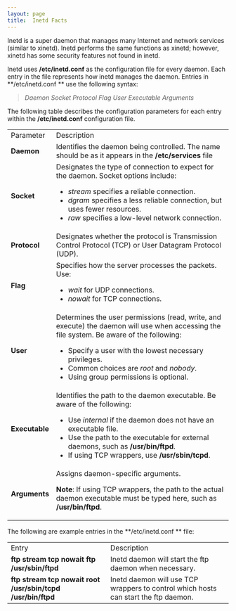 ```yaml
---
layout: page
title:  Inetd Facts
---
```


Inetd is a super daemon that manages many Internet and network services
(similar to xinetd). Inetd performs the same functions as xinetd; however,
xinetd has some security features not found in inetd.

Inetd uses **/etc/inetd.conf** as the configuration file for every daemon.
Each entry in the file represents how inetd manages the daemon. Entries in
**/etc/inetd.conf ** use the following syntax:

> _Daemon    Socket    Protocol    Flag    User    Executable    Arguments_

The following table describes the configuration parameters for each entry
within the **/etc/inetd.conf** configuration file.

<table>

<tr> <td>Parameter</td> <td>Description</td>

</tr>

<tr> <td><b>Daemon</b></td> <td>Identifies the daemon being controlled. The
name should be as it appears in the <b>/etc/services</b> file</td>

</tr>

<tr> <td><b>Socket</b></td> <td>Designates the type of connection to expect
for the daemon. Socket options include:

<ul>

<li><i>stream</i> specifies a reliable connection.

</li>

<li><i>dgram </i>specifies a less reliable connection, but uses fewer
resources.

</li>

<li><i>raw </i>specifies a low-level network connection.

</li>

</ul> </td>

</tr>

<tr> <td><b>Protocol</b></td> <td>Designates whether the protocol is
Transmission Control Protocol (TCP) or User Datagram Protocol (UDP).</td>

</tr>

<tr> <td><b>Flag</b></td> <td>Specifies how the server processes the packets.
Use:

<ul>

<li><i>wait</i> for UDP connections.

</li>

<li><i>nowait</i> for TCP connections.

</li>

</ul> </td>

</tr>

<tr> <td><b>User</b></td> <td>Determines the user permissions (read, write,
and execute) the daemon will use when accessing the file system. Be aware of
the following:

<ul>

<li>Specify a user with the lowest necessary privileges.

</li>

<li>Common choices are <i>root</i> and <i>nobody</i>.

</li>

<li>Using group permissions is optional.

</li>

</ul> </td>

</tr>

<tr> <td><b>Executable</b></td> <td>Identifies the path to the daemon
executable. Be aware of the following:

<ul>

<li>Use <i>internal</i> if the daemon does not have an executable file.

</li>

<li>Use the path to the executable for external daemons, such as
<b>/usr/bin/ftpd</b>.

</li>

<li>If using TCP wrappers, use <b>/usr/sbin/tcpd</b>.

</li>

</ul> </td>

</tr>

<tr> <td><b>Arguments</b></td> <td>Assigns daemon-specific arguments.

<b>Note</b>: If using TCP wrappers, the path to the actual daemon executable
must be typed here, such as <b>/usr/bin/ftpd</b>.

</td>

</tr> </table>

The following are example entries in the **/etc/inetd.conf ** file:

<table>

<tr> <td>Entry</td> <td>Description</td>

</tr>

<tr> <td><b>ftp stream tcp nowait ftp /usr/sbin/ftpd</b></td> <td>Inetd daemon
will start the ftp daemon when necessary.</td>

</tr>

<tr> <td><b>ftp stream tcp nowait root /usr/sbin/tcpd /usr/bin/ftpd</b></td>
<td>Inetd daemon will use TCP wrappers to control which hosts can start the
ftp daemon.</td>

</tr> </table>

>  

